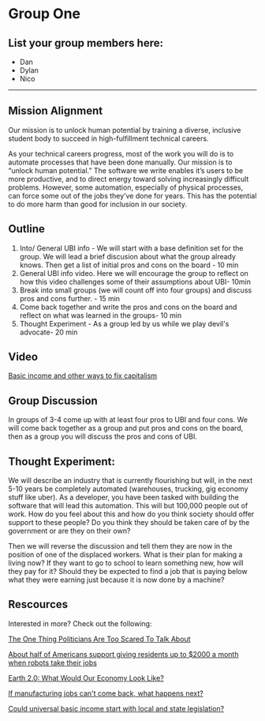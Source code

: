 # Group One

## List your group members here:
- Dan
- Dylan
- Nico

------------------------------------------------------------------------------------------
## Mission Alignment

Our mission is to unlock human potential by training a diverse, inclusive student body to succeed in high-fulfillment technical careers.

As your technical careers progress, most of the work you will do is to automate processes that have been done manually.
Our mission is to “unlock human potential.” The software we write enables it’s users to be more productive, and to direct energy toward
solving increasingly difficult problems. However, some automation, especially of physical processes, can force some out of the jobs
they’ve done for years. This has the potential to do more harm than good for inclusion in our society.

## Outline
1. Into/ General UBI info - We will start with a base definition set for the group.  We will lead a brief discusion about what the group already knows.  Then get a list of initial pros and cons on the board - 10 min
2. General UBI info video. Here we will encourage the group to reflect on how this video challenges some of their assumptions about UBI- 10min
3. Break into small groups (we will count off into four groups) and discuss pros and cons further. - 15 min
4. Come back together and write the pros and cons on the board and reflect on what was learned in the groups- 10 min
5. Thought Experiment - As a group led by us while we play devil's advocate- 20 min

## Video

  [Basic income and other ways to fix capitalism](https://www.youtube.com/watch?v=A2aBKnr3Ep4)

## Group Discussion

  In groups of 3-4 come up with at least four pros to UBI and four cons. We will come back together as a group and put pros and cons
  on the board, then as a group you will discuss the pros and cons of UBI.

## Thought Experiment:
  We will describe an industry that is currently flourishing but will, in the next 5-10 years be completely automated (warehouses, trucking, gig economy stuff like uber).  As a developer, you have been tasked with building the software that will lead this automation.  This will but 100,000 people out of work.  How do you feel about this and how do you think society should offer support to these people?  Do you think they should be taken care of by the government or are they on their own? 
  
  Then we will reverse the discussion and tell them they are now in the position of one of the displaced workers.  What is their plan for making a living now?  If they want to go to school to learn something new, how will they pay for it? Should they be expected to find a job that is paying below what they were earning just because it is now done by a machine?
  
## Rescources

  Interested in more? Check out the following:

  [The One Thing Politicians Are Too Scared To Talk About](https://medium.freecodecamp.com/bill-gates-and-elon-musk-just-warned-us-about-the-one-thing-politicians-are-too-scared-to-talk-8db9815fd398#.7uibno4wd)

  [About half of Americans support giving residents up to $2000 a month when robots take their jobs](http://www.cnbc.com/2016/12/19/about-half-of-americans-support-giving-residents-up-to-2000-a-month-when-robots-take-our-jobs.html)

  [Earth 2.0: What Would Our Economy Look Like?](http://freakonomics.com/podcast/earth-2-0-economics-edition-part-1/)

  [If manufacturing jobs can't come back, what happens next?](https://www.marketplace.org/2017/01/19/elections/big-promise/future-erie-will-jobs-come-back)

  [Could universal basic income start with local and state legislation?](https://medium.com/economicsecproj/could-universal-basic-income-start-with-local-and-state-legislation-5a3b60abd914)
